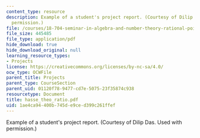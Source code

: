 ```yaml
---
content_type: resource
description: Example of a student's project report. (Courtesy of Dilip Das. Used with
  permission.)
file: /courses/18-704-seminar-in-algebra-and-number-theory-rational-points-on-elliptic-curves-fall-2004/1ae4ca94400b745de9ced399c261ffef_hasse_theo_ratio.pdf
file_size: 445485
file_type: application/pdf
hide_download: true
hide_download_original: null
learning_resource_types:
- Projects
license: https://creativecommons.org/licenses/by-nc-sa/4.0/
ocw_type: OCWFile
parent_title: Projects
parent_type: CourseSection
parent_uid: 01120f78-9477-cd7e-5075-23f35874c938
resourcetype: Document
title: hasse_theo_ratio.pdf
uid: 1ae4ca94-400b-745d-e9ce-d399c261ffef
---
```

Example of a student's project report. (Courtesy of Dilip Das. Used with permission.)